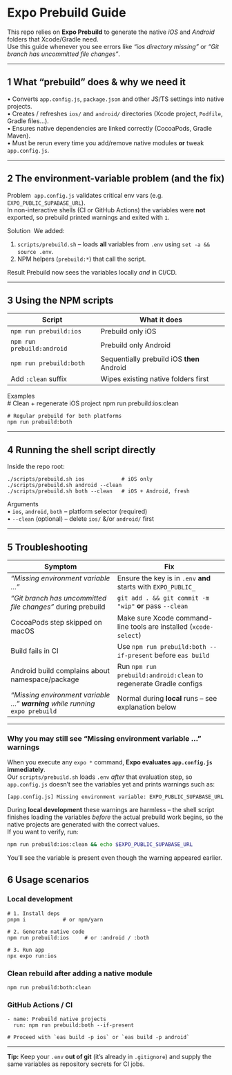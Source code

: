 # Expo Prebuild Guide

This repo relies on **Expo Prebuild** to generate the native *iOS* and *Android* folders that Xcode/Gradle need.  
Use this guide whenever you see errors like _“ios directory missing”_ or _“Git branch has uncommitted file changes”_.

---

## 1  What “prebuild” does & why we need it
• Converts `app.config.js`, `package.json` and other JS/TS settings into native projects.  
• Creates / refreshes `ios/` and `android/` directories (Xcode project, `Podfile`, Gradle files…).  
• Ensures native dependencies are linked correctly (CocoaPods, Gradle Maven).  
• Must be rerun every time you add/remove native modules **or** tweak `app.config.js`.

---

## 2  The environment-variable problem (and the fix)
Problem   `app.config.js` validates critical env vars (e.g. `EXPO_PUBLIC_SUPABASE_URL`).  
In non-interactive shells (CI or GitHub Actions) the variables were **not** exported, so prebuild printed warnings and exited with `1`.

Solution   We added:

1. `scripts/prebuild.sh` – loads **all** variables from `.env` using `set -a && source .env`.  
2. NPM helpers (`prebuild:*`) that call the script.

Result  Prebuild now sees the variables locally *and* in CI/CD.

---

## 3  Using the NPM scripts

| Script                     | What it does                               |
|----------------------------|--------------------------------------------|
| `npm run prebuild:ios`     | Prebuild only iOS                          |
| `npm run prebuild:android` | Prebuild only Android                      |
| `npm run prebuild:both`    | Sequentially prebuild iOS **then** Android |
| Add `:clean` suffix        | Wipes existing native folders first        |

Examples  
    # Clean + regenerate iOS project
    npm run prebuild:ios:clean

    # Regular prebuild for both platforms
    npm run prebuild:both

---

## 4  Running the shell script directly

Inside the repo root:

    ./scripts/prebuild.sh ios            # iOS only
    ./scripts/prebuild.sh android --clean
    ./scripts/prebuild.sh both --clean   # iOS + Android, fresh

Arguments  
• `ios`, `android`, `both` – platform selector (required)  
• `--clean` (optional)     – delete `ios/` &/or `android/` first

---

## 5  Troubleshooting

| Symptom                                                      | Fix                                                                |
|--------------------------------------------------------------|--------------------------------------------------------------------|
| _“Missing environment variable …”_                           | Ensure the key is in `.env` **and** starts with `EXPO_PUBLIC_`     |
| _“Git branch has uncommitted file changes”_ during prebuild  | `git add . && git commit -m "wip"` **or** pass `--clean`           |
| CocoaPods step skipped on macOS                              | Make sure Xcode command-line tools are installed (`xcode-select`) |
| Build fails in CI                                            | Use `npm run prebuild:both --if-present` before `eas build`        |
| Android build complains about namespace/package              | Run `npm run prebuild:android:clean` to regenerate Gradle configs  |
| _“Missing environment variable …” **warning** while running_ `expo prebuild` | Normal during **local** runs – see explanation below               |

---

### Why you may still see “Missing environment variable …” warnings

When you execute any `expo *` command, **Expo evaluates `app.config.js` immediately**.  
Our `scripts/prebuild.sh` loads `.env` _after_ that evaluation step, so `app.config.js` doesn’t see the
variables yet and prints warnings such as:

```
[app.config.js] Missing environment variable: EXPO_PUBLIC_SUPABASE_URL
```

During **local development** these warnings are harmless – the shell script finishes loading the
variables _before_ the actual prebuild work begins, so the native projects are generated with the
correct values.  
If you want to verify, run:

```bash
npm run prebuild:ios:clean && echo $EXPO_PUBLIC_SUPABASE_URL
```

You’ll see the variable is present even though the warning appeared earlier.

## 6  Usage scenarios

### Local development
    # 1. Install deps
    pnpm i            # or npm/yarn

    # 2. Generate native code
    npm run prebuild:ios     # or :android / :both

    # 3. Run app
    npx expo run:ios

### Clean rebuild after adding a native module
    npm run prebuild:both:clean

### GitHub Actions / CI
    - name: Prebuild native projects
      run: npm run prebuild:both --if-present

    # Proceed with `eas build -p ios` or `eas build -p android`

---

**Tip:** Keep your `.env` **out of git** (it’s already in `.gitignore`) and supply the same variables as repository secrets for CI jobs.
